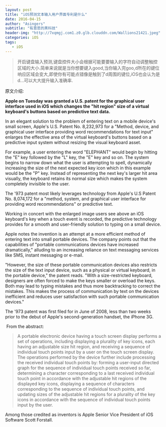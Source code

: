 ```yaml
---
layout: post
title: "iOS预测文本输入用户界面专利是什么"
date: 2016-04-15
author: "Asingers"
subtitle: "有意思的黑科技"
header-img: "http://7xqmgj.com1.z0.glb.clouddn.com/Wallions21421.jpeg"
categories: iOS
tags:
   - iOS
---
```

> 开启键盘输入预测,键盘控件大小会根据可能要要输入的字符自动调整触控区域的大小.简单来说就是当你想要键入good,当你输入完goo,d所在的键位响应区域会变大,即使你有可能点错像是触到了d周围的键位,iOS也会认为是d...可以大大提升输入准确率.    



原文介绍:

**Apple on Tuesday was granted a U.S. patent for the graphical user interface used in iOS which changes the "hit region" size of a virtual keyboard's buttons based on predictive text data.**

In an elegant solution to the problem of entering text on a mobile device's small screen, Apple's U.S. Patent No. 8,232,973 for a "Method, device, and graphical user interface providing word recommendations for text input" enlarges the effective area of the virtual keyboard's buttons based on a predictive input system without resizing the visual keyboard asset. 

For example, a user entering the word "ELEPHANT" would begin by hitting the "E" key followed by the "L" key, the "E" key and so on. The system begins to narrow down what the user is attempting to spell, dynamically increasing the size of the next expected key icon which in this example would be the "P" key. Instead of representing the next key's larger hit area visually, the keyboard retains its normal size which makes the system completely invisible to the user. 

The '973 patent most likely leverages technology from Apple's U.S Patent No. 8,074,172 for a "method, system, and graphical user interface for providing word recommendations" or predictive text.

Working in concert with the enlarged image users see above an iOS keyboard's key when a touch event is recorded, the predictive technology provides for a smooth and user-friendly solution to typing on a small device.

Apple notes the invention is an attempt at a more efficient method of entering text into small portable devices. The company points out that the capabilities of "portable communications devices have increased dramatically," alluding to an increasing reliance on text messaging services like SMS, instant messaging or e-mail. 

"However, the size of these portable communication devices also restricts the size of the text input device, such as a physical or virtual keyboard, in the portable device," the patent reads. "With a size-restricted keyboard, designers are often forced to make the keys smaller or overload the keys. Both may lead to typing mistakes and thus more backtracking to correct the mistakes. This makes the process of communication by text on the devices inefficient and reduces user satisfaction with such portable communication devices." 

The '973 patent was first filed for in June of 2008, less than two weeks prior to the debut of Apple's second-generation handset, the iPhone 3G.   

<img src="http://photos.appleinsidercdn.com/12.07.31-TextPatent.png" alt="" class="shadow"/>  
From the abstract: 

> A portable electronic device having a touch screen display performs a set of operations, including displaying a plurality of key icons, each having an adjustable size hit region, and receiving a sequence of individual touch points input by a user on the touch screen display. The operations performed by the device further include processing the received individual touch points by: forming a user-input directed graph for the sequence of individual touch points received so far, determining a character corresponding to a last received individual touch point in accordance with the adjustable hit regions of the displayed key icons, displaying a sequence of characters corresponding to the sequence of individual touch points, and updating sizes of the adjustable hit regions for a plurality of the key icons in accordance with the sequence of individual touch points input by the user.    



Among those credited as inventors is Apple Senior Vice President of iOS Software Scott Forstall.

